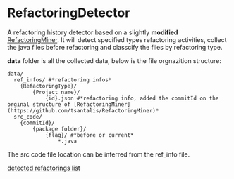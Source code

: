 # RefactoringDetector
A refactoring history detector based on a slightly **modified** [RefactoringMiner](https://github.com/boyang9602/RefactoringMiner). It will detect specified types refactoring activities, collect the java files before refactoring and classcify the files by refactoring type.  

**data** folder is all the collected data, below is the file orgnazition structure:  
```
data/  
  ref_infos/ #*refactoring infos*  
  	{RefactoringType}/  
  		{Project name}/  
  			{id}.json #*refactoring info, added the commitId on the orginal structure of [RefactoringMiner](https://github.com/tsantalis/RefactoringMiner)*  
  src_code/  
  	{commitId}/  
  		{package folder}/  
  			{flag}/ #*before or current*  
  				*.java  
```
The src code file location can be inferred from the ref_info file.  

[detected refactorings list](./manifests.md)